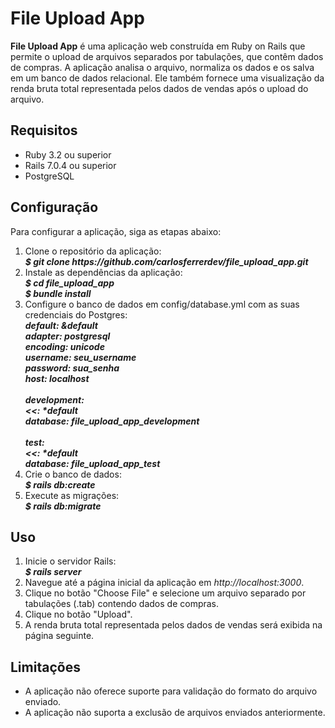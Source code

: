 # File Upload App

<strong>File Upload App</strong> é uma aplicação web construída em Ruby on Rails que permite o upload de arquivos separados por tabulações, que contêm dados de compras. A aplicação analisa o arquivo, normaliza os dados e os salva em um banco de dados relacional. Ele também fornece uma visualização da renda bruta total representada pelos dados de vendas após o upload do arquivo.

<h2>Requisitos</h2>
<ul>
  <li>Ruby 3.2 ou superior</li>
  <li>Rails 7.0.4 ou superior</li>
  <li>PostgreSQL</li>
</ul>

<h2>Configuração</h2>

Para configurar a aplicação, siga as etapas abaixo:

<ol>
  <li>Clone o repositório da aplicação: </li>
  <strong><i>$ git clone https://github.com/carlosferrerdev/file_upload_app.git</i></strong><br>
  <li>Instale as dependências da aplicação: </li>
  <strong><i>$ cd file_upload_app<br/>
            $ bundle install </i></strong>
  <li>Configure o banco de dados em config/database.yml com as suas credenciais do Postgres:</li>
  <strong><i>default: &default<br>
    adapter: postgresql<br>
    encoding: unicode<br>
    username: seu_username<br>
    password: sua_senha<br>
    host: localhost<br>
<br>
development:<br>
  <<: *default<br>
  database: file_upload_app_development<br>
<br>
test:<br>
  <<: *default<br>
  database: file_upload_app_test</i></strong>
<li>Crie o banco de dados:</li>
<strong><i>$ rails db:create</strong></i>
<li>Execute as migrações:</li>
<strong><i>$ rails db:migrate</strong></i>

</ol>

<h2>Uso</h2>
<ol>
  <li>Inicie o servidor Rails:</li>
  <strong><i>$ rails server</strong></i>
  <li>Navegue até a página inicial da aplicação em <i>http://localhost:3000</i>.</li>

  <li>Clique no botão "Choose File" e selecione um arquivo separado por tabulações (.tab) contendo dados de compras.</li>

  <li>Clique no botão "Upload".</li>

  <li>A renda bruta total representada pelos dados de vendas será exibida na página seguinte.</li>
</ol>
<h2>Limitações</h2>
<ul>
  <li>A aplicação não oferece suporte para validação do formato do arquivo enviado.</li>
  <li>A aplicação não suporta a exclusão de arquivos enviados anteriormente.</li>
</ul>
